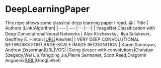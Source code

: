# DeepLearningPaper 
This repo shows some classical deep learning paper I read. :grinning:
| Title | Authors |Link|Algorithm|
| --- | --- |---|---|
| ImageNet Classification with Deep ConvolutionalNeural Networks | Alex Krizhevsky、Ilya Sutskever、Geoffrey E. Hinton |[URL](https://papers.nips.cc/paper/2012/file/c399862d3b9d6b76c8436e924a68c45b-Paper.pdf)|AlexNet|
| VERY DEEP CONVOLUTIONAL NETWORKS FOR LARGE-SCALE IMAGE RECOGNITION | Karen Simonyan, Andrew Zisserman|[URL](https://arxiv.org/pdf/1409.1556.pdf)|VGG|
|Going deeper with convolutions|Christian Szegedy,Wei Liu,Yangqing Jia,Pierre Sermanet, Scott Reed,Dragomir Anguelov|[URL](https://arxiv.org/pdf/1409.4842.pdf)|GoogLeNet|
